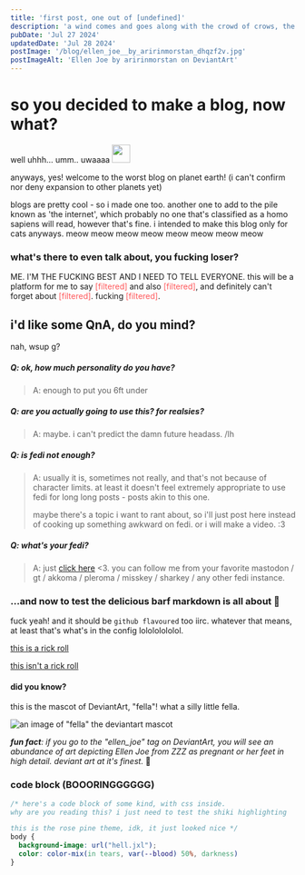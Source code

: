 ```yaml
---
title: 'first post, one out of [undefined]'
description: 'a wind comes and goes along with the crowd of crows, the ones that eat away the good meat'
pubDate: 'Jul 27 2024'
updatedDate: 'Jul 28 2024'
postImage: '/blog/ellen_joe__by_aririnmorstan_dhqzf2v.jpg'
postImageAlt: 'Ellen Joe by aririnmorstan on DeviantArt'
---
```


# so you decided to make a blog, now what?

well uhhh... umm.. uwaaaa <img src="https://akko.wtf/emoji/cinnamoncune/sgahri_shy.png" width="32px">

anyways, yes! welcome to the worst blog on planet earth! (i can't confirm nor deny expansion to other planets yet)

blogs are pretty cool - so i made one too. another one to add to the pile known as 'the internet',
which probably no one that's classified as a homo sapiens will read, however that's fine.
i intended to make this blog only for cats anyways. meow meow meow meow meow meow meow meow

### what's there to even talk about, you fucking loser?

ME. I'M THE FUCKING BEST AND I NEED TO TELL EVERYONE. this will be a platform for
me to say <span style="color: #ff585b">[filtered]</span>
and also <span style="color: #ff585b">[filtered]</span>, and definitely
can't forget about <span style="color: #ff585b">[filtered]</span>. fucking <span style="color: #ff585b">[filtered]</span>.

## i'd like some QnA, do you mind?

nah, wsup g?

##### Q: ok, how much personality do you have?

> A: enough to put you 6ft under

##### Q: are you actually going to use this? for realsies?

> A: maybe. i can't predict the damn future headass. /lh

##### Q: is fedi not enough?

> A: usually it is, sometimes not really, and that's not because of character limits. at least it doesn't feel
> extremely appropriate to use fedi for long long posts - posts akin to this one.
>
> maybe there's a topic i want to rant about,
> so i'll just post here instead of cooking up something awkward on fedi. or i will make a video. :3

##### Q: what's your fedi?

>A: just [click here](https://akko.wtf/nvkomata) <3. you can follow me from your favorite mastodon / gt / akkoma / pleroma / misskey / sharkey / any other fedi instance.

### ...and now to test the delicious barf markdown is all about 🥴

fuck yeah! and it should be `github flavoured` too iirc. whatever that means, at least that's what's in the config lolololololol.

[this is a rick roll](https://www.youtube.com/watch?v=dQw4w9WgXcQ)

[this isn't a rick roll](https://www.youtube.com/watch?v=xvFZjo5PgG0)

#### did you know?

this is the mascot of DeviantArt, "fella"! what a silly little fella.

![an image of "fella" the deviantart mascot](https://images-wixmp-ed30a86b8c4ca887773594c2.wixmp.com/f/b999fc1c-f7c3-4fc3-a934-f87e7285bb1e/d204j47-53de3f04-05f6-4fa7-a2ba-5d79728ad737.png?token=eyJ0eXAiOiJKV1QiLCJhbGciOiJIUzI1NiJ9.eyJzdWIiOiJ1cm46YXBwOjdlMGQxODg5ODIyNjQzNzNhNWYwZDQxNWVhMGQyNmUwIiwiaXNzIjoidXJuOmFwcDo3ZTBkMTg4OTgyMjY0MzczYTVmMGQ0MTVlYTBkMjZlMCIsIm9iaiI6W1t7InBhdGgiOiJcL2ZcL2I5OTlmYzFjLWY3YzMtNGZjMy1hOTM0LWY4N2U3Mjg1YmIxZVwvZDIwNGo0Ny01M2RlM2YwNC0wNWY2LTRmYTctYTJiYS01ZDc5NzI4YWQ3MzcucG5nIn1dXSwiYXVkIjpbInVybjpzZXJ2aWNlOmZpbGUuZG93bmxvYWQiXX0.4sBu1fu0NDnKdcv1wb0WHW0_jASIriqp6RXZra9aDKY)

*__fun fact__: if you go to the "ellen_joe" tag on DeviantArt, you will see an abundance
of art depicting Ellen Joe from ZZZ as pregnant or her feet in high detail. deviant art at it's finest.* 🩷

### code block (BOOORINGGGGGG)

```css
/* here's a code block of some kind, with css inside.
why are you reading this? i just need to test the shiki highlighting

this is the rose pine theme, idk, it just looked nice */
body {
  background-image: url("hell.jxl");
  color: color-mix(in tears, var(--blood) 50%, darkness)
}
```
